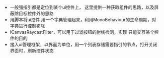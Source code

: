 - 一般强指引都是定位到某个ui控件上， 这里提供一种获取组件的思路，以及屏蔽除目标控件外的思路
- 用脚本将ui控件 用一个字典管理起来，利用MonoBehaviour的生命周期，对字典进行控制移除
- ICanvasRaycastFilter，可以用于过滤按钮的射线检测，实现 只能交互某个控件的目的
- 接入ui管理框架，以界面为单位，用一个列表存储需要指引的节点，打开关闭界面时，刷新控件状态